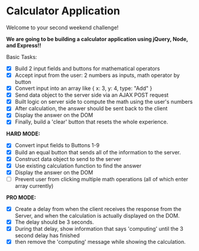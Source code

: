 # Calculator Application

Welcome to your second weekend challenge!

**We are going to be building a calculator application using jQuery, Node, and Express!!**

Basic Tasks:
- [x] Build 2 input fields and buttons for mathematical operators
- [x] Accept input from the user: 2 numbers as inputs, math operator by button
- [x] Convert input into an array like { x: 3, y: 4, type: "Add" }
- [x] Send data object to the server side via an AJAX POST request
- [x] Built logic on server side to compute the math using the user's numbers
- [x] After calculation, the answer should be sent back to the client
- [x] Display the answer on the DOM
- [x] Finally, build a 'clear' button that resets the whole experience.

__HARD MODE:__
- [x] Convert input fields to Buttons 1-9
- [x] Build an equal button that sends all of the information to the server.
- [x] Construct data object to send to the server
- [x] Use existing calculation function to find the answer
- [x] Display the answer on the DOM
- [ ] Prevent user from clicking multiple math operations (all of which enter array currently)

__PRO MODE:__
- [x] Create a delay from when the client receives the response from the Server, and when the calculation is actually displayed on the DOM.
- [x] The delay should be 3 seconds.
- [x] During that delay, show information that says 'computing' until the 3 second delay has finished
- [x] then remove the 'computing' message while showing the calculation.
